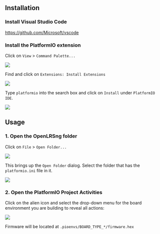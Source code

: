 ## Installation

### Install Visual Studio Code

https://github.com/Microsoft/vscode

### Install the PlatformIO extension
Click on `View` > `Command Palette...`

![](./images/vscode_view_command_palette.png)

Find and click on `Extensions: Install Extensions`

![](./images/vscode_install_extensions.png)

Type `platformio` into the search box and click on `Install` under `PlatformIO IDE`.

![](./images/vscode_platformio_install.png)

## Usage

### 1. Open the OpenLRSng folder
Click on `File` > `Open Folder...`

![](./images/vscode_open_folder.png)

This brings up the `Open Folder` dialog. Select the folder that has the `platformio.ini` file in it.

![](./images/vscode_open_openlrsng.png)

### 2. Open the PlatformIO Project Activities

Click on the alien icon and select the drop-down menu for the board environment you are building to reveal all actions:

![](./images/vscode_build_verbose.png)

Firmware will be located at `.pioenvs/BOARD_TYPE_*/firmware.hex`